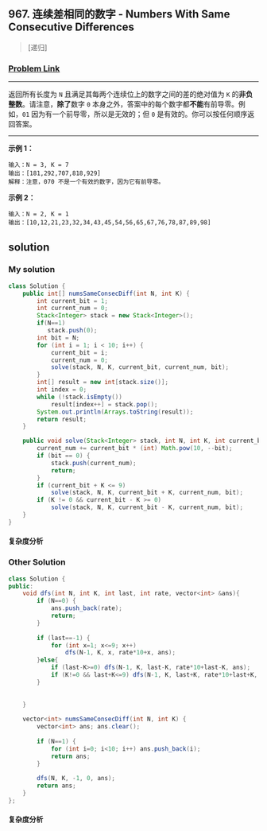 ## 967. 连续差相同的数字 - Numbers With Same Consecutive Differences

> [递归]

### [Problem Link](https://leetcode-cn.com/contest/weekly-contest-117/problems/numbers-with-same-consecutive-differences/)

***

​        返回所有长度为 `N` 且满足其每两个连续位上的数字之间的差的绝对值为 `K` 的**非负整数**。
​        请注意，**除了**数字 `0` 本身之外，答案中的每个数字都**不能**有前导零。例如，`01` 因为有一个前导零，所以是无效的；但 `0` 是有效的。
​        你可以按任何顺序返回答案。

***

**示例 1：**

```
输入：N = 3, K = 7
输出：[181,292,707,818,929]
解释：注意，070 不是一个有效的数字，因为它有前导零。

```

**示例 2：**

```
输入：N = 2, K = 1
输出：[10,12,21,23,32,34,43,45,54,56,65,67,76,78,87,89,98]
```
## solution
### My solution

```java
class Solution {
    public int[] numsSameConsecDiff(int N, int K) {
		int current_bit = 1;
		int current_num = 0;
		Stack<Integer> stack = new Stack<Integer>();
        if(N==1)
           stack.push(0); 
		int bit = N;
		for (int i = 1; i < 10; i++) {
			current_bit = i;
			current_num = 0;
			solve(stack, N, K, current_bit, current_num, bit);
		}
		int[] result = new int[stack.size()];
		int index = 0;
		while (!stack.isEmpty())
			result[index++] = stack.pop();
		System.out.println(Arrays.toString(result));
		return result;
	}

	public void solve(Stack<Integer> stack, int N, int K, int current_bit, int current_num, int bit) {
		current_num += current_bit * (int) Math.pow(10, --bit);
		if (bit == 0) {
			stack.push(current_num);
			return;
		}
		if (current_bit + K <= 9)
			solve(stack, N, K, current_bit + K, current_num, bit);
		if (K != 0 && current_bit - K >= 0)
			solve(stack, N, K, current_bit - K, current_num, bit);
	}
}
```

#### 复杂度分析

### Other Solution

```java
class Solution {
public:
    void dfs(int N, int K, int last, int rate, vector<int> &ans){
        if (N==0) {
            ans.push_back(rate); 
            return;
        }
        
        if (last==-1) {
            for (int x=1; x<=9; x++)
                dfs(N-1, K, x, rate*10+x, ans);
        }else{
            if (last-K>=0) dfs(N-1, K, last-K, rate*10+last-K, ans);
            if (K!=0 && last+K<=9) dfs(N-1, K, last+K, rate*10+last+K, ans);
        }
        
        
    }
    
    vector<int> numsSameConsecDiff(int N, int K) {
        vector<int> ans; ans.clear();
        
        if (N==1) {
            for (int i=0; i<10; i++) ans.push_back(i);
            return ans;
        }
        
        dfs(N, K, -1, 0, ans);
        return ans;
    }
};
```

#### 复杂度分析
